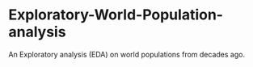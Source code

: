 # Exploratory-World-Population-analysis
An  Exploratory analysis (EDA) on world populations from decades ago.

##
